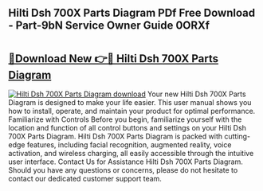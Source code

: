 ## Hilti Dsh 700X Parts Diagram PDf Free Download - Part-9bN Service Owner Guide 0ORXf

# <h2><a href="http://dfocrq8.blite.top/?on=Hilti+Dsh+700X+Parts+Diagram">🔗Download New 👉🔴 Hilti Dsh 700X Parts Diagram</a></h2>

[![Hilti Dsh 700X Parts Diagram download](https://i.imgur.com/lujVjoI.png)](http://dfocrq8.blite.top/?on=Hilti+Dsh+700X+Parts+Diagram)
Your new Hilti Dsh 700X Parts Diagram is designed to make your life easier. This user manual shows you how to install, operate, and maintain your product for optimal performance. Familiarize with Controls Before you begin, familiarize yourself with the location and function of all control buttons and settings on your Hilti Dsh 700X Parts Diagram. Hilti Dsh 700X Parts Diagram is packed with cutting-edge features, including facial recognition, augmented reality, voice activation, and wireless charging, all easily accessible through the intuitive user interface. Contact Us for Assistance Hilti Dsh 700X Parts Diagram. Should you have any questions or concerns, please do not hesitate to contact our dedicated customer support team.
